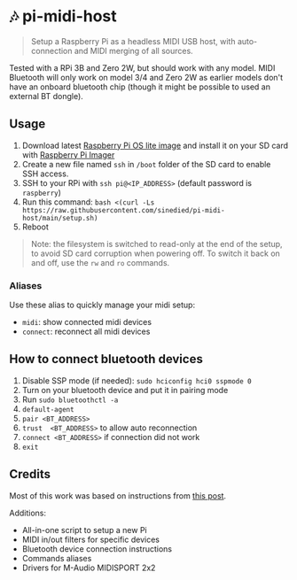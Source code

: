 # :notes: pi-midi-host

> Setup a Raspberry Pi as a headless MIDI USB host, with auto-connection and MIDI merging of all sources.

Tested with a RPi 3B and Zero 2W, but should work with any model. MIDI Bluetooth will only work on model 3/4 and Zero 2W as earlier models don't have an onboard bluetooth chip (though it might be possible to used an external BT dongle).

## Usage

1. Download latest [Raspberry Pi OS lite image](https://downloads.raspberrypi.org/raspios_lite_armhf/images/) and install it on your SD card with [Raspberry Pi Imager](https://www.raspberrypi.com/software/)
1. Create a new file named `ssh` in `/boot` folder of the SD card to enable SSH access.
1. SSH to your RPi with `ssh pi@<IP_ADDRESS>` (default password is `raspberry`)
1. Run this command: `bash <(curl -Ls https://raw.githubusercontent.com/sinedied/pi-midi-host/main/setup.sh)`
1. Reboot

> Note: the filesystem is switched to read-only at the end of the setup, to avoid SD card corruption when powering off. To switch it back on and off, use the `rw` and `ro` commands.

### Aliases

Use these alias to quickly manage your midi setup:
- `midi`: show connected midi devices
- `connect`: reconnect all midi devices

## How to connect bluetooth devices

1. Disable SSP mode (if needed): `sudo hciconfig hci0 sspmode 0`
1. Turn on your bluetooth device and put it in pairing mode
1. Run `sudo bluetoothctl -a`
1. `default-agent`
1. `pair <BT_ADDRESS>`
1. `trust  <BT_ADDRESS>` to allow auto reconnection
1. `connect <BT_ADDRESS>` if connection did not work
1. `exit`

## Credits

Most of this work was based on instructions from [this post](https://neuma.studio/rpi-midi-complete.html).

Additions:
- All-in-one script to setup a new Pi
- MIDI in/out filters for specific devices
- Bluetooth device connection instructions
- Commands aliases
- Drivers for M-Audio MIDISPORT 2x2
